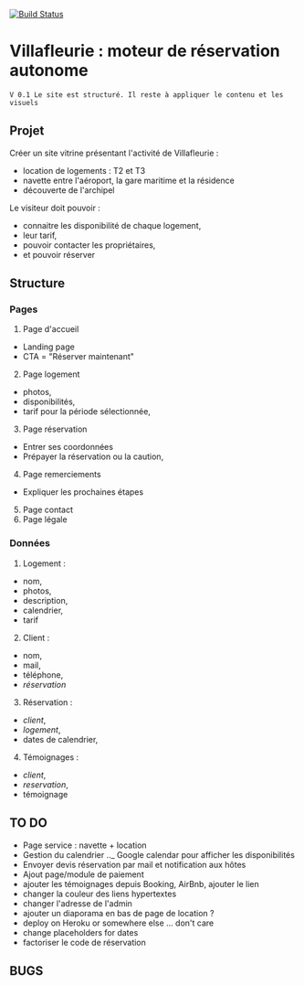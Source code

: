 [![Build Status](https://travis-ci.org/fhinkel/create-download-link.svg?branch=master)](https://travis-ci.org/fhinkel/create-download-link)

# Villafleurie : moteur de réservation autonome

`V 0.1 Le site est structuré. Il reste à appliquer le contenu et les visuels`

## Projet

Créer un site vitrine présentant l'activité de Villafleurie :

- location de logements : T2 et T3
- navette entre l'aéroport, la gare maritime et la résidence
- découverte de l'archipel

Le visiteur doit pouvoir :

- connaitre les disponibilité de chaque logement,
- leur tarif,
- pouvoir contacter les propriétaires,
- et pouvoir réserver

## Structure

### Pages

1. Page d'accueil

- Landing page
- CTA = "Réserver maintenant"

2. Page logement

- photos,
- disponibilités,
- tarif pour la période sélectionnée,

3. Page réservation

- Entrer ses coordonnées
- Prépayer la réservation ou la caution,

4. Page remerciements

- Expliquer les prochaines étapes

5. Page contact
6. Page légale

### Données

1. Logement :

- nom,
- photos,
- description,
- calendrier,
- tarif

2. Client :

- nom,
- mail,
- téléphone,
- _réservation_

3. Réservation :

- _client_,
- _logement_,
- dates de calendrier,

4. Témoignages :

- _client_,
- _reservation_,
- témoignage

## TO DO

- Page service : navette + location
- Gestion du calendrier
  ..\_ Google calendar pour afficher les disponibilités
- Envoyer devis réservation par mail et notification aux hôtes
- Ajout page/module de paiement
- ajouter les témoignages depuis Booking, AirBnb, ajouter le lien
- changer la couleur des liens hypertextes
- changer l'adresse de l'admin
- ajouter un diaporama en bas de page de location ?
- deploy on Heroku or somewhere else … don't care
- change placeholders for dates
- factoriser le code de réservation

## BUGS
